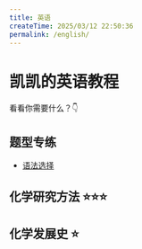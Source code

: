 ```yaml
---
title: 英语
createTime: 2025/03/12 22:50:36
permalink: /english/
---
```


# 凯凯的英语教程

看看你需要什么？👇

## 题型专练

- [语法选择](/english/题型/语法选择/)

## 化学研究方法 ⭐⭐⭐

## 化学发展史 ⭐
